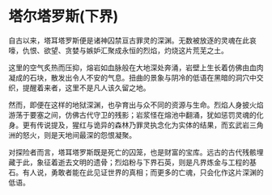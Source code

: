 # 塔尔塔罗斯(下界)
自古以来，塔耳塔罗斯便是诸神囚禁亘古罪灵的深渊。无数被放逐的灵魂在此哀嚎，仇恨、欲望、贪婪与嫉妒汇聚成永恒的烈焰，灼烧这片荒芜之土。

这里的空气炙热而压抑，熔岩如血脉般在大地深处奔涌，岩壁上生长着仿佛由血肉凝成的石块，散发出令人不安的气息。扭曲的景象与阴冷的低语在黑暗的洞穴中交织，提醒着来者，这里不是凡人该久留之地。

然而，即便在这样的地狱深渊，也孕育出与众不同的资源与生命。烈焰人身披火焰游荡于要塞之间，仿佛古代守卫的残影；岩浆怪在熔池中翻涌，犹如惩罚灵魂的化身。更有传说提及，猩红与诡异的森林乃罪灵执念化为实体的结果，而玄武岩三角洲的怒火，则是天地间最深的怨恨凝聚。

对探险者而言，塔耳塔罗斯既是死亡的囚笼，也是财富的宝库。远古的古代残骸埋藏于此，象征着逝去文明的遗骨；烈焰粉与下界石英，则是凡界炼金与工程的基石。有人说，勇敢者能在此见证世界的真相；而更多的亡魂，只会化作这片深渊的低语。